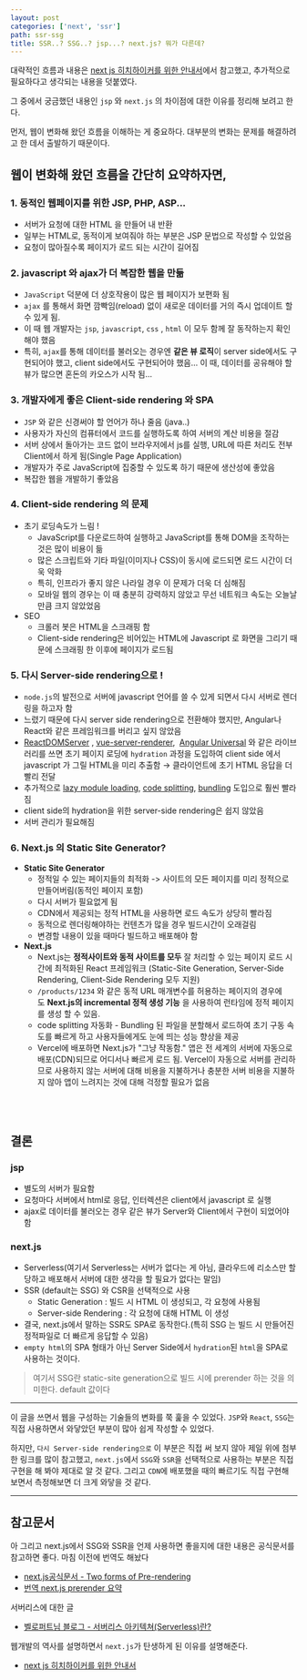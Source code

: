 ```yaml
---
layout: post
categories: ['next', 'ssr']
path: ssr-ssg
title: SSR..? SSG..? jsp...? next.js? 뭐가 다른데?
---
```



대략적인 흐름과 내용은 [next js 히치하이커를 위한 안내서](https://medium.com/swlh/the-hitchhikers-guide-to-next-js-fd7aa14ae8d0)에서 참고했고, 추가적으로 필요하다고 생각되는 내용을 덧붙였다.

그 중에서 궁금했던 내용인 `jsp` 와 `next.js` 의 차이점에 대한 이유를 정리해 보려고 한다.

먼저, 웹이 변화해 왔던 흐름을 이해하는 게 중요하다. 대부분의 변화는 문제를 해결하려고 한 데서 출발하기 때문이다. 



## 웹이 변화해 왔던 흐름을 간단히 요약하자면,

### 1. 동적인 웹페이지를 위한 JSP, PHP, ASP...
- 서버가 요청에 대한 HTML 을 만들어 내 반환
- 일부는 HTML로, 동적이게 보여줘야 하는 부분은 JSP 문법으로 작성할 수 있었음
- 요청이 많아질수록 페이지가 로드 되는 시간이 길어짐

### 2. javascript 와 ajax가 더 복잡한 웹을 만듦
- `JavaScript` 덕분에 더 상호작용이 많은 웹 페이지가 보편화 됨
- `ajax` 를 통해서 화면 깜빡임(reload) 없이 새로운 데이터를 거의 즉시 업데이트 할 수 있게 됨.
- 이 때 웹 개발자는 `jsp`, `javascript`, `css` , `html` 이 모두 함께 잘 동작하는지 확인해야 했음
- 특히, `ajax`를 통해 데이터를 불러오는 경우엔 **같은 뷰 로직**이 server side에서도 구현되어야 했고, client side에서도 구현되어야 했음... 이 때, 데이터를 공유해야 할 뷰가 많으면 혼돈의 카오스가 시작 됨...

### 3.  개발자에게 좋은 **Client-side rendering 와 SPA**
- `JSP` 와 같은 신경써야 할 언어가 하나 줄음 (java..)
- 사용자가 자신의 컴퓨터에서 코드를 실행하도록 하여 서버의 계산 비용을 절감
- 서버 상에서 돌아가는 코드 없이 브라우저에서 js를 실행, URL에 따른 처리도 전부 Client에서 하게 됨(Single Page Application)
- 개발자가 주로 JavaScript에 집중할 수 있도록 하기 때문에 생산성에 좋았음
- 복잡한 웹을 개발하기 좋았음

### 4. Client-side rendering 의 문제
- 초기 로딩속도가 느림 !
    - JavaScript를 다운로드하여 실행하고 JavaScript를 통해 DOM을 조작하는 것은 많이 비용이 듦
    - 많은 스크립트와 기타 파일(이미지나 CSS)이 동시에 로드되면 로드 시간이 더욱 악화
    - 특히, 인프라가 좋지 않은 나라일 경우 이 문제가 더욱 더 심해짐
    - 모바일 웹의 경우는 이 때 충분히 강력하지 않았고 무선 네트워크 속도는 오늘날만큼 크지 않았었음
- SEO
    - 크롤러 봇은 HTML을 스크래핑 함
    - Client-side rendering은 비어있는 HTML에 Javascript 로 화면을 그리기 때문에 스크래핑 한 이후에 페이지가 로드됨

### 5. 다시 Server-side rendering으로 !
- `node.js`의 발전으로 서버에 javascript 언어를 쓸 수 있게 되면서 다시 서버로 렌더링을 하고자 함
- 느렸기 때문에 다시 server side rendering으로 전환해야 했지만, Angular나 React와 같은 프레임워크를 버리고 싶지 않았음
- [ReactDOMServer](https://reactjs.org/docs/react-dom-server.html) , [vue-server-renderer](https://ssr.vuejs.org/),  [Angular Universal](https://angular.io/guide/universal) 와 같은 라이브러리를 쓰면 초기 페이지 로딩에 `hydration` 과정을 도입하여 client side 에서 javascript 가 그릴 HTML을 미리 추출함 → 클라이언트에 초기 HTML 응답을 더 빨리 전달
- 추가적으로 [lazy module loading](https://github.com/ModuleLoader/es-module-loader), [code splitting](https://webpack.js.org/guides/code-splitting/), [bundling](https://webpack.js.org/concepts/) 도입으로 훨씬 빨라짐
- client side의 hydration을 위한 server-side rendering은 쉽지 않았음
- 서버 관리가 필요해짐

### 6. Next.js 의 Static Site Generator?

- **Static Site Generator**
    - 정적일 수 있는 페이지들의 최적화 -> 사이트의 모든 페이지를 미리 정적으로 만들어버림(동적인 페이지 포함)
    - 다시 서버가 필요없게 됨
    - CDN에서 제공되는 정적 HTML을 사용하면 로드 속도가 상당히 빨라짐
    - 동적으로 렌더링해야하는 컨텐츠가 많을 경우 빌드시간이 오래걸림
    - 변경할 내용이 있을 때마다 빌드하고 배포해야 함
- **Next.js**
    - Next.js는 **정적사이트와 동적 사이트를 모두** 잘 처리할 수 있는 페이지 로드 시간에 최적화된 React 프레임워크 (Static-Site Generation, Server-Side Rendering, Client-Side Rendering 모두 지원)
    - `/products/1234` 와 같은 동적 URL 매개변수를 허용하는 페이지의 경우에도 **Next.js의 incremental 정적 생성 기능** 을 사용하여 런타임에 정적 페이지를 생성 할 수 있음.
    - code splitting 자동화 - Bundling 된 파일을 분할해서 로드하여 초기 구동 속도를 빠르게 하고 사용자들에게도 눈에 띄는 성능 향상을 제공
    - Vercel에 배포하면 Next.js가 "그냥 작동함." 앱은 전 세계의 서버에 자동으로 배포(CDN)되므로 어디서나 빠르게 로드 됨. Vercel이 자동으로 서버를 관리하므로 사용하지 않는 서버에 대해 비용을 지불하거나 충분한 서버 비용을 지불하지 않아 앱이 느려지는 것에 대해 걱정할 필요가 없음

<br/>
<br/>

## 결론
### jsp 
- 별도의 서버가 필요함
- 요청마다 서버에서 html로 응답, 인터렉션은 client에서 javascript 로 실행
- ajax로 데이터를 불러오는 경우 같은 뷰가 Server와 Client에서 구현이 되었어야 함

### next.js 
- Serverless(여기서 Serverless는 서버가 없다는 게 아님, 클라우드에 리소스만 할당하고 배포해서 서버에 대한 생각을 할 필요가 없다는 말임)
- SSR (default는 SSG) 와 CSR을 선택적으로 사용
    - Static Generation : 빌드 시 HTML 이 생성되고, 각 요청에 사용됨
    - Server-side Rendering : 각 요청에 대해 HTML 이 생성
- 결국, next.js에서 말하는 SSR도 SPA로 동작한다.(특히 SSG 는 빌드 시 만들어진 정적파일로 더 빠르게 응답할 수 있음)
- `empty html`의 SPA 형태가 아닌 Server Side에서 `hydration`된 `html`을 SPA로 사용하는 것이다.

> 여기서 SSG란 static-site generation으로 빌드 시에 prerender 하는 것을 의미한다. default 값이다



---
이 글을 쓰면서 웹을 구성하는 기술들의 변화를 쭉 훑을 수 있었다. `JSP`와 `React`, `SSG`는 직접 사용하면서 와닿았던 부분이 많아 쉽게 작성할 수 있었다.

하지만, `다시 Server-side rendering으로` 이 부분은 직접 써 보지 않아 제일 위에 첨부한 링크를 많이 참고했고,
 `next.js`에서 `SSG`와 `SSR`을 선택적으로 사용하는 부분은 직접 구현을 해 봐야 제대로 알 것 같다.
그리고 `CDN`에 배포했을 때의 빠르기도 직접 구현해 보면서 측정해보면 더 크게 와닿을 것 같다.

---
## 참고문서

아 그리고 next.js에서 SSG와 SSR을 언제 사용하면 좋을지에 대한 내용은 공식문서를 참고하면 좋다. 마침 이전에 번역도 해놨다
- [next.js공식문서 - Two forms of Pre-rendering](https://nextjs.org/docs/basic-features/pages#two-forms-of-pre-rendering)
- [번역 next.js prerender 요약](http://localhost:8000/2021-12-08-Nextjs-page-prerender/#summary)

서버리스에 대한 글
- [벨로퍼트님 블로그 - 서버리스 아키텍쳐(Serverless)란?](https://velopert.com/3543)

웹개발의 역사를 설명하면서 `next.js`가 탄생하게 된 이유를 설명해준다. 
- [next js 히치하이커를 위한 안내서](https://medium.com/swlh/the-hitchhikers-guide-to-next-js-fd7aa14ae8d0)
